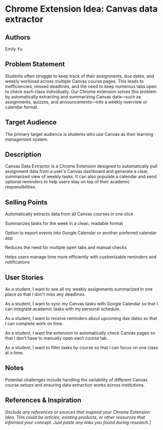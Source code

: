 # Chrome Extension Idea: Canvas data extractor

## Authors

Emily Yu

## Problem Statement

Students often struggle to keep track of their assignments, due dates, and weekly workload across multiple Canvas course pages. This leads to inefficiencies, 
missed deadlines, and the need to keep numerous tabs open to check each class individually. Our Chrome extension solves this problem by automatically extracting and 
summarizing Canvas data—such as assignments, quizzes, and announcements—into a weekly overview or calendar format. 

## Target Audience

The primary target audience is students who use Canvas as their learning management system. 

## Description

Canvas Data Extractor is a Chrome Extension designed to automatically pull assignment data from a user's Canvas dashboard and generate a clear, summarized view of 
weekly tasks. It can also populate a calendar and send optional reminders to help users stay on top of their academic responsibilities.

## Selling Points

Automatically extracts data from all Canvas courses in one click

Summarizes tasks for the week in a clean, readable format

Option to export events into Google Calendar or another preferred calendar app

Reduces the need for multiple open tabs and manual checks

Helps users manage time more efficiently with customizable reminders and notifications


## User Stories

As a student, I want to see all my weekly assignments summarized in one place so that I don't miss any deadlines.

As a student, I want to sync my Canvas tasks with Google Calendar so that I can integrate academic tasks with my personal schedule.

As a student, I want to receive reminders about upcoming due dates so that I can complete work on time.

As a student, I want the extension to automatically check Canvas pages so that I don’t have to manually open each course tab.

As a student, I want to filter tasks by course so that I can focus on one class at a time.

## Notes

Potential challenges include handling the variability of different Canvas course setups and ensuring data extraction works across institutions.

## References & Inspiration

_[Include any references or sources that inspired your Chrome Extension idea. This could be articles, existing products, or other resources that informed your concept. Just paste any links you found during research.]_
